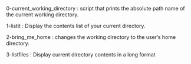 0-current_working_directory : script that prints the absolute path name of the current working directory.

1-listit : Display the contents list of your current directory.

2-bring_me_home : changes the working directory to the user’s home directory.

3-listfiles : Display current directory contents in a long format

